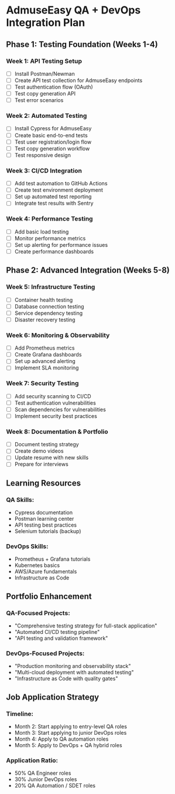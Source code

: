 # AdmuseEasy QA + DevOps Integration Plan

## Phase 1: Testing Foundation (Weeks 1-4)

### Week 1: API Testing Setup
- [ ] Install Postman/Newman
- [ ] Create API test collection for AdmuseEasy endpoints
- [ ] Test authentication flow (OAuth)
- [ ] Test copy generation API
- [ ] Test error scenarios

### Week 2: Automated Testing
- [ ] Install Cypress for AdmuseEasy
- [ ] Create basic end-to-end tests
- [ ] Test user registration/login flow
- [ ] Test copy generation workflow
- [ ] Test responsive design

### Week 3: CI/CD Integration
- [ ] Add test automation to GitHub Actions
- [ ] Create test environment deployment
- [ ] Set up automated test reporting
- [ ] Integrate test results with Sentry

### Week 4: Performance Testing
- [ ] Add basic load testing
- [ ] Monitor performance metrics
- [ ] Set up alerting for performance issues
- [ ] Create performance dashboards

## Phase 2: Advanced Integration (Weeks 5-8)

### Week 5: Infrastructure Testing
- [ ] Container health testing
- [ ] Database connection testing
- [ ] Service dependency testing
- [ ] Disaster recovery testing

### Week 6: Monitoring & Observability
- [ ] Add Prometheus metrics
- [ ] Create Grafana dashboards
- [ ] Set up advanced alerting
- [ ] Implement SLA monitoring

### Week 7: Security Testing
- [ ] Add security scanning to CI/CD
- [ ] Test authentication vulnerabilities
- [ ] Scan dependencies for vulnerabilities
- [ ] Implement security best practices

### Week 8: Documentation & Portfolio
- [ ] Document testing strategy
- [ ] Create demo videos
- [ ] Update resume with new skills
- [ ] Prepare for interviews

## Learning Resources

### QA Skills:
- Cypress documentation
- Postman learning center
- API testing best practices
- Selenium tutorials (backup)

### DevOps Skills:
- Prometheus + Grafana tutorials
- Kubernetes basics
- AWS/Azure fundamentals
- Infrastructure as Code

## Portfolio Enhancement

### QA-Focused Projects:
- "Comprehensive testing strategy for full-stack application"
- "Automated CI/CD testing pipeline"
- "API testing and validation framework"

### DevOps-Focused Projects:
- "Production monitoring and observability stack"
- "Multi-cloud deployment with automated testing"
- "Infrastructure as Code with quality gates"

## Job Application Strategy

### Timeline:
- Month 2: Start applying to entry-level QA roles
- Month 3: Start applying to junior DevOps roles
- Month 4: Apply to QA automation roles
- Month 5: Apply to DevOps + QA hybrid roles

### Application Ratio:
- 50% QA Engineer roles
- 30% Junior DevOps roles
- 20% QA Automation / SDET roles